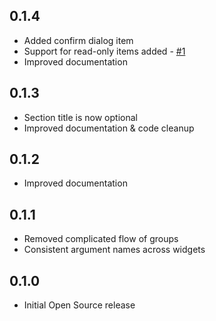 ## 0.1.4

* Added confirm dialog item
* Support for read-only items added - [#1](https://github.com/grouped/clean_settings/issues/1)
* Improved documentation

## 0.1.3

* Section title is now optional
* Improved documentation & code cleanup

## 0.1.2

* Improved documentation

## 0.1.1

* Removed complicated flow of groups
* Consistent argument names across widgets

## 0.1.0

* Initial Open Source release
